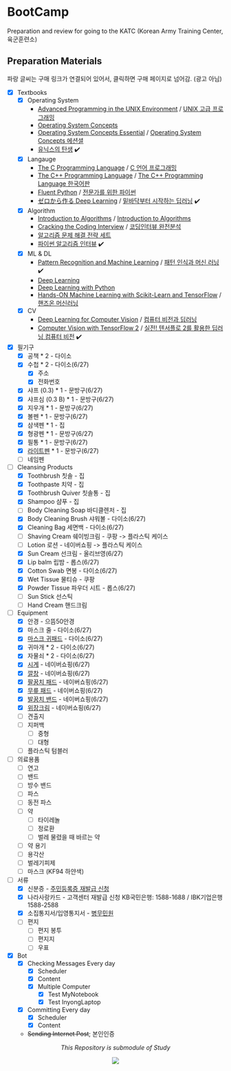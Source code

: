 # BootCamp
Preparation and review for going to the KATC (Korean Army Training Center, 육군훈련소)

## Preparation Materials
파랑 글씨는 구매 링크가 연결되어 있어서, 클릭하면 구매 페이지로 넘어감. (광고 아님)

- [x] Textbooks
  - [x] Operating System
    - [Advanced Programming in the UNIX Environment](https://read.amazon.com/kp/embed?asin=B00DB3G8KY&preview=newtab&linkCode=kpe&ref_=cm_sw_r_kb_dp_36BE4JGSZS3WMR32355V) / [UNIX 고급 프로그래밍](http://www.yes24.com/Product/Goods/14528020)
    - [Operating System Concepts](https://www.amazon.com/dp/1119456339/?coliid=I2SC46EAXP0FJL&colid=3DGQ02RJ0O8QW&psc=0&ref_=lv_ov_lig_dp_it_im)
    - [Operating System Concepts Essential](https://www.amazon.com/dp/B00RKQZ47Q/?coliid=I1N4YO5JUJO1HD&colid=3DGQ02RJ0O8QW&psc=0&ref_=lv_ov_lig_dp_it_im) / [Operating System Concepts 에션셜](http://www.yes24.com/Product/Goods/71048173)
    - [유닉스의 탄생](http://www.yes24.com/Product/Goods/91213198) :heavy_check_mark:
  - [x] Langauge
    - [The C Programming Language](https://www.amazon.com/dp/0131103709/?coliid=IQW77IBWGBFRI&colid=3DGQ02RJ0O8QW&psc=0&ref_=lv_ov_lig_dp_it_im) / [C 언어 프로그래밍](http://www.yes24.com/Product/Goods/63416)
    - [The C++ Programming Language](https://www.amazon.com/dp/0321958322/?coliid=IQTLHMIYMJIOR&colid=3DGQ02RJ0O8QW&psc=0&ref_=lv_ov_lig_dp_it_im) / [The C++ Programming Language 한국어판](http://www.yes24.com/Product/Goods/23441719)
    - [Fluent Python](https://www.amazon.com/Fluent-Python-Concise-Effective-Programming/dp/1491946008/ref=sr_1_1?dchild=1&keywords=fluent+python&qid=1624331346&sr=8-1) /  [전문가를 위한 파이썬](http://www.yes24.com/Product/Goods/30231768)
    - [ゼロから作る Deep Learning](https://www.amazon.co.jp/%E3%82%BC%E3%83%AD%E3%81%8B%E3%82%89%E4%BD%9C%E3%82%8BDeep-Learning-%E2%80%95Python%E3%81%A7%E5%AD%A6%E3%81%B6%E3%83%87%E3%82%A3%E3%83%BC%E3%83%97%E3%83%A9%E3%83%BC%E3%83%8B%E3%83%B3%E3%82%B0%E3%81%AE%E7%90%86%E8%AB%96%E3%81%A8%E5%AE%9F%E8%A3%85-%E6%96%8E%E8%97%A4-%E5%BA%B7%E6%AF%85/dp/4873117585) / [밑바닥부터 시작하는 딥러닝](http://www.yes24.com/Product/Goods/34970929) :heavy_check_mark: 
  - [x] Algorithm
    - [Introduction to Algorithms](https://www.amazon.com/dp/0262033844/?coliid=I346KV8UUYJ660&colid=3DGQ02RJ0O8QW&psc=1&ref_=lv_ov_lig_dp_it) / [Introduction to Algorithms](http://www.yes24.com/Product/Goods/13776831)
    - [Cracking the Coding Interview](https://www.amazon.com/dp/0984782850/?coliid=IATX78AOHNRK7&colid=3DGQ02RJ0O8QW&psc=1&ref_=lv_ov_lig_dp_it) / [코딩인터뷰 완전분석](http://www.yes24.com/Product/Goods/44305533)
    - [알고리즘 문제 해결 전략 세트](http://www.yes24.com/Product/Goods/8006522)
    - [파이썬 알고리즘 인터뷰](http://www.yes24.com/Product/Goods/91084402) :heavy_check_mark:
  - [x] ML & DL
    - [Pattern Recognition and Machine Learning](https://www.amazon.com/dp/0387310738/?coliid=I1O5WPSXJKY3FS&colid=3DGQ02RJ0O8QW&psc=1&ref_=lv_ov_lig_dp_it) /  [패턴 인식과 머신 러닝](http://www.yes24.com/Product/Goods/64189352) :heavy_check_mark:
    - [Deep Learning](https://www.amazon.com/gp/product/0262035618/ref=ppx_yo_dt_b_asin_title_o00_s00?ie=UTF8&psc=1) 
    - [Deep Learning with Python](https://www.amazon.com/gp/product/1617294438/ref=ppx_yo_dt_b_asin_title_o00_s00?ie=UTF8&psc=1)
    - [Hands-ON Machine Learning with Scikit-Learn and TensorFlow](https://www.amazon.com/dp/1491962291/?coliid=I2H26RK8BNC46F&colid=3DGQ02RJ0O8QW&psc=0&ref_=lv_ov_lig_dp_it) / [핸즈온 머신러닝](http://www.yes24.com/Product/Goods/59878826)
  - [x] CV
    - [Deep Learning for Computer Vision](https://www.amazon.com/dp/1788295625/?coliid=I2TRK7Y8CUTI1I&colid=3DGQ02RJ0O8QW&psc=1&ref_=lv_ov_lig_dp_it) / [컴퓨터 비전과 딥러닝](http://www.yes24.com/Product/Goods/63830791)
    - [Computer Vision with TensorFlow 2](https://www.amazon.com/gp/product/1788830644) / [실전! 텐서플로 2를 활용한 딥러닝 컴퓨터 비전](http://www.yes24.com/Product/Goods/90365150) :heavy_check_mark:

- [x] 필기구
  - [x] 공책 * 2 - 다이소
  - [x] 수첩 * 2 - 다이소(6/27)
    - [x] 주소
    - [x] 전화번호
  - [x] 샤프 (0.3) * 1 - 문방구(6/27)
  - [x] 샤프심 (0.3 B) * 1 - 문방구(6/27)
  - [x] 지우개 * 1 - 문방구(6/27)
  - [x] 볼펜 * 1 - 문방구(6/27)
  - [x] 삼색펜 * 1 - 집
  - [x] 형광펜 * 1 - 문방구(6/27)
  - [x] 필통 * 1 - 문방구(6/27)
  - [x] [라이트펜](https://smartstore.naver.com/early-trend-shop/products/5090123821) * 1 - 문방구(6/27)
  - [ ] 네임펜

- [ ] Cleansing Products
  - [x] Toothbrush 칫솔 - 집
  - [x] Toothpaste 치약 - 집
  - [x] Toothbrush Quiver 칫솔통 - 집
  - [x] Shampoo 샴푸 - 집
  - [ ] Body Cleaning Soap 바디클렌저 - 집
  - [x] Body Cleaning Brush 샤워볼 - 다이소(6/27)
  - [x] Cleaning Bag 세면백 - 다이소(6/27)
  - [ ] Shaving Cream 쉐이빙크림 - 쿠팡 -> 플라스틱 케이스
  - [ ] Lotion 로션 - 네이버쇼핑 -> 플라스틱 케이스
  - [x] Sun Cream 선크림 - 올리브영(6/27)
  - [x] Lip balm 립밤 - 롭스(6/27)
  - [x] Cotton Swab 면봉 - 다이소(6/27)
  - [x] Wet Tissue 물티슈 - 쿠팡
  - [x] Powder Tissue 파우더 시트 - 롭스(6/27)
  - [ ] Sun Stick 선스틱
  - [ ] Hand Cream 핸드크림

- [ ] Equipment
  - [x] 안경 - 으뜸50안경
  - [x] 마스크 줄 - 다이소(6/27)
  - [x] [마스크 귀패드](https://smartstore.naver.com/early-trend-shop/products/5351685779) - 다이소(6/27)
  - [x] 귀마개 * 2 - 다이소(6/27)
  - [x] 자물쇠 * 2 - 다이소(6/27) 
  - [x] [시계](https://smartstore.naver.com/early-trend-shop/products/5221359949) - 네이버쇼핑(6/27)
  - [x] [깔창](https://smartstore.naver.com/early-trend-shop/products/4755301328) - 네이버쇼핑(6/27)
  - [x] [팔꿈치 패드](https://smartstore.naver.com/early-trend-shop/products/4911095601) - 네이버쇼핑(6/27)
  - [x] [무릎 패드](https://smartstore.naver.com/early-trend-shop/products/4928064521) - 네이버쇼핑(6/27)
  - [x] [발꿈치 밴드](https://smartstore.naver.com/early-trend-shop/products/5406408748) - 네이버쇼핑(6/27)
  - [x] [위장크림](https://smartstore.naver.com/early-trend-shop/products/4949369609?NaPm=ct%3Dkqf5lsap%7Cci%3Dcheckout%7Ctr%3Dsls_myc%7Ctrx%3D%7Chk%3De765994066b7914fa093bd4384d0c9b834563503) - 네이버쇼핑(6/27)
  - [ ] 견출지
  - [ ] 지퍼백
    - [ ] 중형
    - [ ] 대형
  - [ ] 플라스틱 텀블러

- [ ] 의료용품
  - [ ] 연고
  - [ ] 밴드
  - [ ] 방수 밴드
  - [ ] 파스
  - [ ] 동전 파스
  - [ ] 약
    - [ ] 타이레놀
    - [ ] 정로환
    - [ ] 벌레 물렸을 때 바르는 약
  - [ ] 약 용기
  - [ ] 용각산
  - [ ] 벌레기피제
  - [ ] 마스크 (KF94 하얀색)

- [ ] 서류
  - [x] 신분증 - [주민등록증 재발급 신청](https://www.gov.kr/mw/AA020InfoCappView.do?HighCtgCD=A01010&CappBizCD=13100000018&tp_seq=01)
  - [x] 나라사랑카드 - 고객센터 재발급 신청 KB국민은행: 1588-1688 / IBK기업은행 1588-2588
  - [x] 소집통지서/입영통지서 - [병무민원](https://mwpt.mma.go.kr/)
  - [ ] 편지
    - [ ] 편지 봉투
    - [ ] 편지지
    - [ ] 우표

- [x] Bot
  - [x] Checking Messages Every day
    - [x] Scheduler
    - [x] Content
    - [x] Multiple Computer
      - [x] Test MyNotebook
      - [x] Test InyongLaptop
  - [x] Committing Every day
    - [x] Scheduler
    - [x] Content
  - ~~Sending Internet Post~~; 본인인증

<p align='center'><em>This Repository is submodule of Study</em></p>

<p align='center'><img src='https://user-images.githubusercontent.com/20737479/122714371-2a3b5b00-d2a2-11eb-82b0-f1a524378a68.gif'></p>
